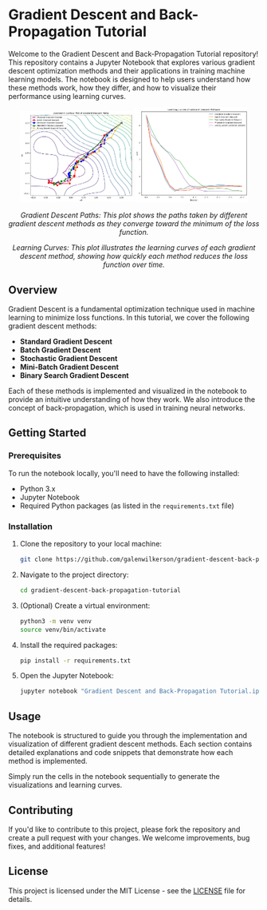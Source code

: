 # Gradient Descent and Back-Propagation Tutorial

Welcome to the Gradient Descent and Back-Propagation Tutorial repository! This repository contains a Jupyter Notebook that explores various gradient descent optimization methods and their applications in training machine learning models. The notebook is designed to help users understand how these methods work, how they differ, and how to visualize their performance using learning curves.

<p align="center">
  <img src="gradient_descent.png" alt="Gradient Descent Paths" width="45%">
  <img src="learning_curves.png" alt="Learning Curves" width="45%">
</p>

<p align="center">
  <em>Gradient Descent Paths: This plot shows the paths taken by different gradient descent methods as they converge toward the minimum of the loss function.</em>
</p>
<p align="center">
  <em>Learning Curves: This plot illustrates the learning curves of each gradient descent method, showing how quickly each method reduces the loss function over time.</em>
</p>

## Overview

Gradient Descent is a fundamental optimization technique used in machine learning to minimize loss functions. In this tutorial, we cover the following gradient descent methods:

- **Standard Gradient Descent**
- **Batch Gradient Descent**
- **Stochastic Gradient Descent**
- **Mini-Batch Gradient Descent**
- **Binary Search Gradient Descent**

Each of these methods is implemented and visualized in the notebook to provide an intuitive understanding of how they work. We also introduce the concept of back-propagation, which is used in training neural networks.


## Getting Started

### Prerequisites

To run the notebook locally, you'll need to have the following installed:

- Python 3.x
- Jupyter Notebook
- Required Python packages (as listed in the `requirements.txt` file)

### Installation

1. Clone the repository to your local machine:

    ```bash
    git clone https://github.com/galenwilkerson/gradient-descent-back-propagation-tutorial.git
    ```

2. Navigate to the project directory:

    ```bash
    cd gradient-descent-back-propagation-tutorial
    ```

3. (Optional) Create a virtual environment:

    ```bash
    python3 -m venv venv
    source venv/bin/activate
    ```

4. Install the required packages:

    ```bash
    pip install -r requirements.txt
    ```

5. Open the Jupyter Notebook:

    ```bash
    jupyter notebook "Gradient Descent and Back-Propagation Tutorial.ipynb"
    ```

## Usage

The notebook is structured to guide you through the implementation and visualization of different gradient descent methods. Each section contains detailed explanations and code snippets that demonstrate how each method is implemented.

Simply run the cells in the notebook sequentially to generate the visualizations and learning curves.

## Contributing

If you'd like to contribute to this project, please fork the repository and create a pull request with your changes. We welcome improvements, bug fixes, and additional features!

## License

This project is licensed under the MIT License - see the [LICENSE](LICENSE) file for details.
